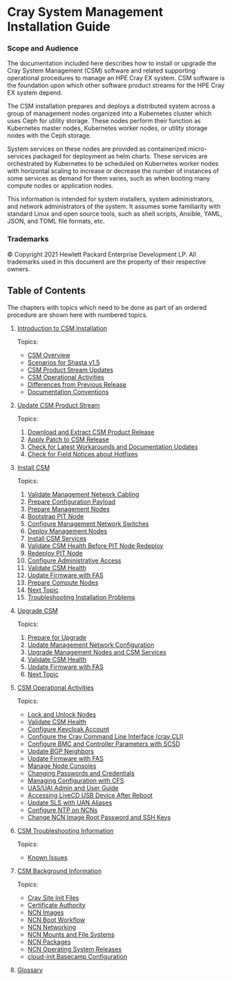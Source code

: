 # Cray System Management Installation Guide

### Scope and Audience

The documentation included here describes how to install or upgrade the Cray System Management (CSM)
software and related supporting operational procedures to manage an HPE Cray EX system. CSM software
is the foundation upon which other software product streams for the HPE Cray EX system depend.

The CSM installation prepares and deploys a distributed system across a group of management
nodes organized into a Kubernetes cluster which uses Ceph for utility storage. These nodes
perform their function as Kubernetes master nodes, Kubernetes worker nodes, or utility storage
nodes with the Ceph storage.

System services on these nodes are provided as containerized micro-services packaged for deployment
as helm charts. These services are orchestrated by Kubernetes to be scheduled on Kubernetes worker
nodes with horizontal scaling to increase or decrease the number of instances of some services as 
demand for them varies, such as when booting many compute nodes or application nodes.

This information is intended for system installers, system administrators, and network administrators
of the system. It assumes some familiarity with standard Linux and open source tools, such as shell
scripts, Ansible, YAML, JSON, and TOML file formats, etc.

### Trademarks

© Copyright 2021 Hewlett Packard Enterprise Development LP. All trademarks used in this document are the property of their respective owners.

## Table of Contents

The chapters with topics which need to be done as part of an ordered procedure are shown here with numbered topics.

1. [Introduction to CSM Installation](introduction/index.md)

   Topics:
   * [CSM Overview](introduction/index.md#csm_overview)
   * [Scenarios for Shasta v1.5](introduction/index.md#scenarios)
   * [CSM Product Stream Updates](introduction/index.md#product-stream-updates)
   * [CSM Operational Activities](introduction/index.md#operations)
   * [Differences from Previous Release](introduction/index.md#differences)
   * [Documentation Conventions](introduction/index.md#documentation_conventions)

1. [Update CSM Product Stream](update_product_stream/index.md)

   Topics:
   1. [Download and Extract CSM Product Release](update_product_stream/index.md#download-and-extract)
   1. [Apply Patch to CSM Release](update_product_stream/index.md#patch)
   1. [Check for Latest Workarounds and Documentation Updates](update_product_stream/index.md#workarounds)
   1. [Check for Field Notices about Hotfixes](update_product_stream/index.md#hotfixes)


1. [Install CSM](install/index.md)

   Topics:
   1. [Validate Management Network Cabling](install/index.md#validate_management_network_cabling)
   1. [Prepare Configuration Payload](install/prepare_configuration_payload.md)
   1. [Prepare Management Nodes](install/index.md#prepare_management_nodes)
   1. [Bootstrap PIT Node](install/index.md#bootstrap_pit_node)
   1. [Configure Management Network Switches](install/configure_management_network.md)
   1. [Deploy Management Nodes](install/deploy_management_nodes.md)
   1. [Install CSM Services](install/install_csm_services.md)
   1. [Validate CSM Health Before PIT Node Redeploy](install/index.md#validate_csm_health_before_pit_redeploy)
   1. [Redeploy PIT Node](install/redeploy_pit_node.md)
   1. [Configure Administrative Access](install/configure_administrative_access.md)
   1. [Validate CSM Health](operations/validate_csm_health.md)
   1. [Update Firmware with FAS](operations/firmware/Update_Firmware_with_FAS.md)
   1. [Prepare Compute Nodes](install/index.md#prepare_compute_nodes)
   1. [Next Topic](install/index.md#next_topic)
   1. [Troubleshooting Installation Problems](install/troubleshooting_installation.md)

1. [Upgrade CSM](upgrade/index.md)

   Topics:
   1. [Prepare for Upgrade](upgrade/index.md#prepare_for_upgrade)
   1. [Update Management Network Configuration](upgrade/index.md#update_management_network)
   1. [Upgrade Management Nodes and CSM Services](upgrade/index.md#upgrade_management_nodes_csm_services)
   1. [Validate CSM Health](upgrade/index.md#validate_csm_health)
   1. [Update Firmware with FAS](upgrade/index.md#update_firmware_with_fas)
   1. [Next Topic](upgrade/index.md#next_topic)

1. [CSM Operational Activities](operations/index.md)

   Topics:
   * [Lock and Unlock Nodes](operations/hardware_state_manager/Lock_and_Unlock_Management_Nodes.md)
   * [Validate CSM Health](operations/validate_csm_health.md)
   * [Configure Keycloak Account](operations/CSM_product_management/Configure_Keycloak_Account.md)
   * [Configure the Cray Command Line Interface (cray CLI)](operations/configure_cray_cli.md)
   * [Configure BMC and Controller Parameters with SCSD](operations/system_configuration_service/Configure_BMC_and_Controller_Parameters_with_scsd.md)
   * [Update BGP Neighbors](operations/update_bgp_neighbors.md)
   * [Update Firmware with FAS](operations/firmware/Update_Firmware_with_FAS.md)
   * [Manage Node Consoles](operations/manage_node_consoles.md)
   * [Changing Passwords and Credentials](operations/changing_passwords_and_credentials.md)
   * [Managing Configuration with CFS](operations/managing_configuration_with_CFS.md)
   * [UAS/UAI Admin and User Guide](operations/500-UAS-UAI-ADMIN-AND-USER-GUIDE.md)
   * [Accessing LiveCD USB Device After Reboot](operations/accessing_livecd_usb_device_after_reboot.md)
   * [Update SLS with UAN Aliases](operations/update_sls_with_uan_aliases.md)
   * [Configure NTP on NCNs](operations/configure_ntp_on_ncns.md)
   * [Change NCN Image Root Password and SSH Keys](operations/change_ncn_image_root_password_and_ssh_keys.md)

1. [CSM Troubleshooting Information](troubleshooting/index.md)

   Topics:
   * [Known Issues](troubleshooting/index.md#known-issues)

1. [CSM Background Information](background/index.md)

   Topics:
   * [Cray Site Init Files](background/cray_site_init_files.md)
   * [Certificate Authority](background/certificate_authority.md)
   * [NCN Images](background/ncn_images.md)
   * [NCN Boot Workflow](background/ncn_boot_workflow.md)
   * [NCN Networking](background/ncn_networking.md)
   * [NCN Mounts and File Systems](background/ncn_mounts_and_file_systems.md)
   * [NCN Packages](background/ncn_packages.md)
   * [NCN Operating System Releases](background/ncn_operating_system_releases.md)
   * [cloud-init Basecamp Configuration](background/cloud-init_basecamp_configuration.md)

1. [Glossary](glossary.md)
